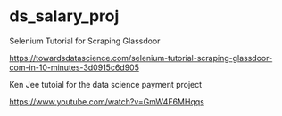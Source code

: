 # ds_salary_proj

Selenium Tutorial for Scraping Glassdoor

 https://towardsdatascience.com/selenium-tutorial-scraping-glassdoor-com-in-10-minutes-3d0915c6d905
 
 Ken Jee tutoial for the data science payment project
 
 https://www.youtube.com/watch?v=GmW4F6MHqqs
 
